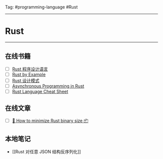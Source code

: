 Tag: #programming-language #Rust 

---

# Rust

---

## 在线书籍

- [ ] [Rust 程序设计语言](https://rustwiki.org/zh-CN/book/title-page.html#rust-%E7%A8%8B%E5%BA%8F%E8%AE%BE%E8%AE%A1%E8%AF%AD%E8%A8%80)
- [ ] [Rust by Example](https://doc.rust-lang.org/rust-by-example/print.html)
- [ ] [Rust 设计模式](https://fomalhauthmj.github.io/patterns/intro.html)
- [ ] [Asynchronous Programming in Rust](https://rust-lang.github.io/async-book/01_getting_started/01_chapter.html)
- [ ] [Rust Language Cheat Sheet](https://cheats.rs/)

## 在线文章

- [ ] [🦀 How to minimize Rust binary size 📦](https://github.com/johnthagen/min-sized-rust)

## 本地笔记

-  [[Rust 对任意 JSON 结构反序列化]]
